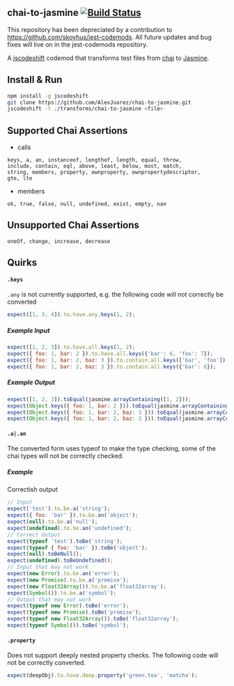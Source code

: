 ## chai-to-jasmine [![Build Status](https://travis-ci.org/AlexJuarez/chai-to-jasmine.svg?branch=master)](https://travis-ci.org/AlexJuarez/chai-to-jasmine)

This repository has been depreciated by a contribution to https://github.com/skovhus/jest-codemods. All future updates and bug fixes will live on in the jest-codemods repository.

A [jscodeshift](https://github.com/facebook/jscodeshift) codemod that transforms test files from [chai](http://chaijs.com/) to [Jasmine](https://jasmine.github.io/edge/introduction).

## Install & Run

```sh
npm install -g jscodeshift
git clone https://github.com/AlexJuarez/chai-to-jasmine.git
jscodeshift -t ./transforms/chai-to-jasmine <file>
```

## Supported Chai Assertions

- calls
```
keys, a, an, instanceof, lengthof, length, equal, throw,
include, contain, eql, above, least, below, most, match,
string, members, property, ownproperty, ownpropertydescriptor,
gte, lte
```
- members
```
ok, true, false, null, undefined, exist, empty, nan
```

## Unsupported Chai Assertions
```
oneOf, change, increase, decrease
```
## Quirks

#### `.keys`

`.any` is not currently supported, e.g. the following code will not correctly be converted
```javascript
expect([1, 3, 4]).to.have.any.keys(1, 2);
```

##### Example Input
```javascript
expect([1, 2, 3]).to.have.all.keys(1, 2);
expect({ foo: 1, bar: 2 }).to.have.all.keys({'bar': 6, 'foo': 7});
expect({ foo: 1, bar: 2, baz: 3 }).to.contain.all.keys(['bar', 'foo']);
expect({ foo: 1, bar: 2, baz: 3 }).to.contain.all.keys({'bar': 6});
```

##### Example Output
```javascript
expect([1, 2, 3]).toEqual(jasmine.arrayContaining([1, 2]));
expect(Object.keys({ foo: 1, bar: 2 })).toEqual(jasmine.arrayContaining(Object.keys({'bar': 6, 'foo': 7})));
expect(Object.keys({ foo: 1, bar: 2, baz: 3 })).toEqual(jasmine.arrayContaining(['bar', 'foo']));
expect(Object.keys({ foo: 1, bar: 2, baz: 3 })).toEqual(jasmine.arrayContaining(Object.keys({'bar': 6})));
```

#### `.a|.an`

The converted form uses typeof to make the type checking, some of the chai types will not be correctly checked.

##### Example
Correctish output
```javascript
// Input
expect('test').to.be.a('string');
expect({ foo: 'bar' }).to.be.an('object');
expect(null).to.be.a('null');
expect(undefined).to.be.an('undefined');
// Correct Output
expect(typeof 'test').toBe('string');
expect(typeof { foo: 'bar' }).toBe('object');
expect(null).toBeNull();
expect(undefined).toBeUndefined();
// Input that may not work
expect(new Error).to.be.an('error');
expect(new Promise).to.be.a('promise');
expect(new Float32Array()).to.be.a('float32array');
expect(Symbol()).to.be.a('symbol');
// Output that may not work
expect(typeof new Error).toBe('error');
expect(typeof new Promise).toBe('promise');
expect(typeof new Float32Array()).toBe('float32array');
expect(typeof Symbol()).toBe('symbol');
```

#### `.property`

Does not support deeply nested property checks. The following code will not be correctly converted.
```javascript
expect(deepObj).to.have.deep.property('green.tea', 'matcha');
```
